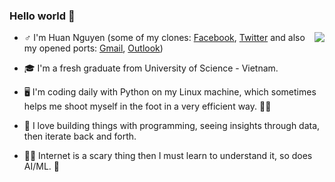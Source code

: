 ### Hello world 👋

<!--
**nguyenhuands99/nguyenhuands99** is a ✨ _special_ ✨ repository because its `README.md` (this file) appears on your GitHub profile.

Here are some ideas to get you started:

- 🔭 I’m currently working on ...
- 🌱 I’m currently learning ...
- 👯 I’m looking to collaborate on ...
- 🤔 I’m looking for help with ...
- 💬 Ask me about ...
- 📫 How to reach me: ...
- 😄 Pronouns: ...
- ⚡ Fun fact: ...
-->
<a href="#">
<img align="right" src="https://github-readme-stats.vercel.app/api?username=nguyenhuands99&show_icons=true&theme=dark">
</a>

- ♂  I'm Huan Nguyen (some of my clones: [Facebook](https://www.facebook.com/nguyenhuands99), [Twitter](https://www.twitter.com/nguyenhuands99) and also my opened ports: [Gmail](mailto:nguyenhuands99@gmail.com), [Outlook](mailto:nguyenhuands99@outlook.com))

- 🎓 I'm a fresh graduate from University of Science - Vietnam. 

- 🖥 I'm coding daily with Python on my Linux machine, which sometimes helps me shoot myself in the foot in a very efficient way. 🔫🦶

- 🧠 I love building things with programming, seeing insights through data, then iterate back and forth.

- 🤷‍♂️ Internet is a scary thing then I must learn to understand it, so does AI/ML. 🤣

